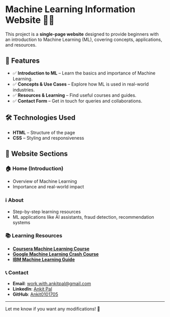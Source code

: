 # Machine Learning Information Website 🧠🚀  

This project is a **single-page website** designed to provide beginners with an introduction to Machine Learning (ML), covering concepts, applications, and resources.  

## 📌 Features
- ✅ **Introduction to ML** – Learn the basics and importance of Machine Learning.  
- ✅ **Concepts & Use Cases** – Explore how ML is used in real-world industries.  
- ✅ **Resources & Learning** – Find useful courses and guides.  
- ✅ **Contact Form** – Get in touch for queries and collaborations.  


## 🛠️ Technologies Used  
- **HTML** – Structure of the page  
- **CSS** – Styling and responsiveness  


## 📄 Website Sections  

### 🏠 Home (Introduction)  
- Overview of Machine Learning  
- Importance and real-world impact  

### ℹ️ About  
- Step-by-step learning resources  
- ML applications like AI assistants, fraud detection, recommendation systems  

### 📚 Learning Resources  
- **[Coursera Machine Learning Course](https://www.coursera.org/learn/machine-learning)**  
- **[Google Machine Learning Crash Course](https://developers.google.com/machine-learning/crash-course)**  
- **[IBM Machine Learning Guide](https://www.ibm.com/think/topics/machine-learning)**  

### 📞 Contact  
- **Email**: [work.with.ankitpal@gmail.com](mailto:work.with.ankitpal@gmail.com)  
- **LinkedIn**: [Ankit Pal](https://www.linkedin.com/in/ankit-pal-a7755930a/)  
- **GitHub**: [Ankit0101705](https://github.com/Ankit0101705)  

---

Let me know if you want any modifications! 🚀

